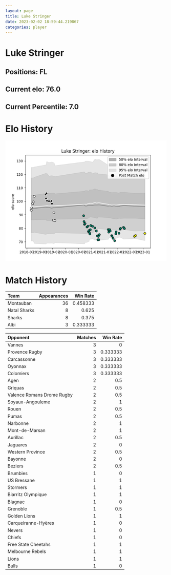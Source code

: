 ```yaml
---  
layout: page  
title: Luke Stringer  
date: 2023-02-02 18:59:44.219867  
categories: player  
---
```

# Luke Stringer

## Positions: FL

## Current elo: 76.0

## Current Percentile: 7.0

# Elo History


![elo history](history_LukeStringer.png)
# Match History


| Team         |   Appearances |   Win Rate |
|:-------------|--------------:|-----------:|
| Montauban    |            36 |   0.458333 |
| Natal Sharks |             8 |   0.625    |
| Sharks       |             8 |   0.375    |
| Albi         |             3 |   0.333333 |

| Opponent                   |   Matches |   Win Rate |
|:---------------------------|----------:|-----------:|
| Vannes                     |         3 |   0        |
| Provence Rugby             |         3 |   0.333333 |
| Carcassonne                |         3 |   0.333333 |
| Oyonnax                    |         3 |   0.333333 |
| Colomiers                  |         3 |   0.333333 |
| Agen                       |         2 |   0.5      |
| Griquas                    |         2 |   0.5      |
| Valence Romans Drome Rugby |         2 |   0.5      |
| Soyaux-Angouleme           |         2 |   1        |
| Rouen                      |         2 |   0.5      |
| Pumas                      |         2 |   0.5      |
| Narbonne                   |         2 |   1        |
| Mont-de-Marsan             |         2 |   1        |
| Aurillac                   |         2 |   0.5      |
| Jaguares                   |         2 |   0        |
| Western Province           |         2 |   0.5      |
| Bayonne                    |         2 |   0        |
| Beziers                    |         2 |   0.5      |
| Brumbies                   |         1 |   0        |
| US Bressane                |         1 |   1        |
| Stormers                   |         1 |   1        |
| Biarritz Olympique         |         1 |   1        |
| Blagnac                    |         1 |   0        |
| Grenoble                   |         1 |   0.5      |
| Golden Lions               |         1 |   1        |
| Carqueiranne-Hyères        |         1 |   0        |
| Nevers                     |         1 |   0        |
| Chiefs                     |         1 |   0        |
| Free State Cheetahs        |         1 |   1        |
| Melbourne Rebels           |         1 |   1        |
| Lions                      |         1 |   1        |
| Bulls                      |         1 |   0        |
